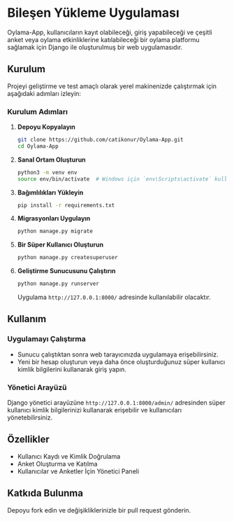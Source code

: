 # Bileşen Yükleme Uygulaması

Oylama-App, kullanıcıların kayıt olabileceği, giriş yapabileceği ve çeşitli anket veya oylama etkinliklerine katılabileceği bir oylama platformu sağlamak için Django ile oluşturulmuş bir web uygulamasıdır.

## Kurulum

Projeyi geliştirme ve test amaçlı olarak yerel makinenizde çalıştırmak için aşağıdaki adımları izleyin:

### Kurulum Adımları

1. **Depoyu Kopyalayın**

   ```bash
   git clone https://github.com/catikonur/Oylama-App.git
   cd Oylama-App
   ```

2. **Sanal Ortam Oluşturun**

   ```bash
   python3 -m venv env
   source env/bin/activate  # Windows için `env\Scripts\activate` kullanın
   ```

3. **Bağımlılıkları Yükleyin**

   ```bash
   pip install -r requirements.txt
   ```

4. **Migrasyonları Uygulayın**

   ```bash
   python manage.py migrate
   ```

5. **Bir Süper Kullanıcı Oluşturun**

   ```bash
   python manage.py createsuperuser
   ```

6. **Geliştirme Sunucusunu Çalıştırın**

   ```bash
   python manage.py runserver
   ```

   Uygulama `http://127.0.0.1:8000/` adresinde kullanılabilir olacaktır.

## Kullanım

### Uygulamayı Çalıştırma

- Sunucu çalıştıktan sonra web tarayıcınızda uygulamaya erişebilirsiniz.
- Yeni bir hesap oluşturun veya daha önce oluşturduğunuz süper kullanıcı kimlik bilgilerini kullanarak giriş yapın.

### Yönetici Arayüzü

Django yönetici arayüzüne `http://127.0.0.1:8000/admin/` adresinden süper kullanıcı kimlik bilgilerinizi kullanarak erişebilir ve kullanıcıları yönetebilirsiniz.

## Özellikler

- Kullanıcı Kaydı ve Kimlik Doğrulama
- Anket Oluşturma ve Katılma
- Kullanıcılar ve Anketler İçin Yönetici Paneli

## Katkıda Bulunma

Depoyu fork edin ve değişikliklerinizle bir pull request gönderin.
